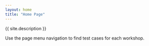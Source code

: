 ```yaml
---
layout: home
title: "Home Page"
---
```

{{ site.description }}

Use the page menu navigation to find test cases for each workshop.